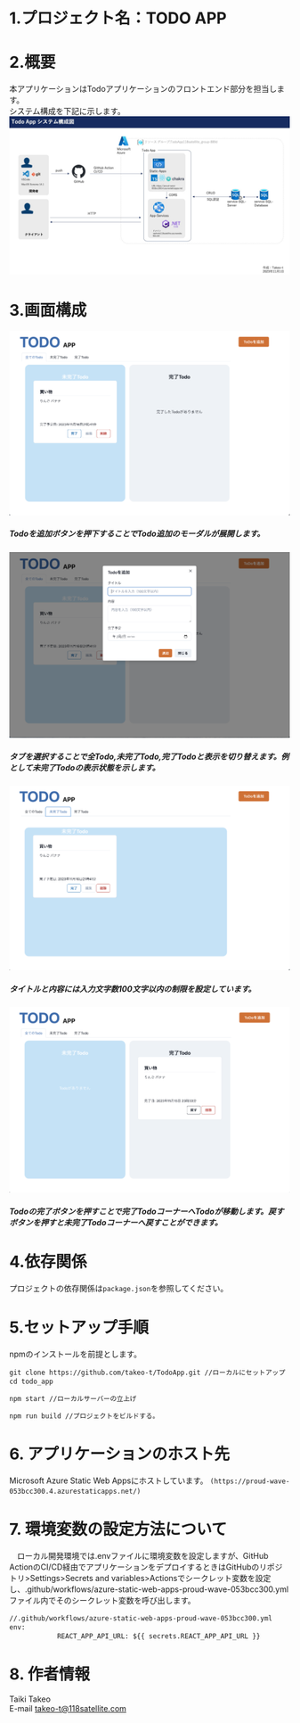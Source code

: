# 1.プロジェクト名：TODO APP

# 2.概要
本アプリケーションはTodoアプリケーションのフロントエンド部分を担当します。  
システム構成を下記に示します。
![システム構成](images/SystemMap.jpeg)  

# 3.画面構成
![画面構成](images/TodoAppLayout.png)  
##### Todoを追加ボタンを押下することでTodo追加のモーダルが展開します。  
![モーダル](images/TodoAppModal.png)  
##### タブを選択することで全Todo,未完了Todo,完了Todoと表示を切り替えます。例として未完了Todoの表示状態を示します。  
![未完了Todo](images/TodoAppIncomplete.png)
##### タイトルと内容には入力文字数100文字以内の制限を設定しています。  
![完了Todo](images/CompleteTodo.png)  
##### Todoの完了ボタンを押すことで完了TodoコーナーへTodoが移動します。戻すボタンを押すと未完了Todoコーナーへ戻すことができます。

# 4.依存関係
プロジェクトの依存関係は`package.json`を参照してください。  

# 5.セットアップ手順
npmのインストールを前提とします。
```
git clone https://github.com/takeo-t/TodoApp.git //ローカルにセットアップ
cd todo_app
```
```
npm start //ローカルサーバーの立上げ
```
```
npm run build //プロジェクトをビルドする。 
```

# 6. アプリケーションのホスト先
 Microsoft Azure Static Web Appsにホストしています。
`(https://proud-wave-053bcc300.4.azurestaticapps.net/)`

# 7. 環境変数の設定方法について
　ローカル開発環境では.envファイルに環境変数を設定しますが、GitHub ActionのCI/CD経由でアプリケーションをデプロイするときはGitHubのリポジトリ>Settings>Secrets and variables>Actionsでシークレット変数を設定し、.github/workflows/azure-static-web-apps-proud-wave-053bcc300.ymlファイル内でそのシークレット変数を呼び出します。
```
//.github/workflows/azure-static-web-apps-proud-wave-053bcc300.yml
env:
            REACT_APP_API_URL: ${{ secrets.REACT_APP_API_URL }}
```

# 8. 作者情報
Taiki Takeo  
E-mail takeo-t@118satellite.com  

